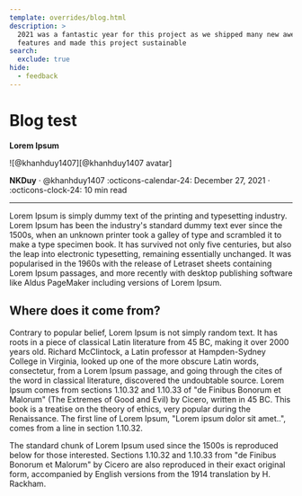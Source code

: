 ```yaml
---
template: overrides/blog.html
description: >
  2021 was a fantastic year for this project as we shipped many new awesome
  features and made this project sustainable
search:
  exclude: true
hide:
  - feedback
---
```


[@khanhduy1407 avatar]: https://avatars.githubusercontent.com/u/68154054

# Blog test

__Lorem Ipsum__

<aside class="mdx-author" markdown>
![@khanhduy1407][@khanhduy1407 avatar]

<span>__NKDuy__ · @khanhduy1407</span>
<span>
:octicons-calendar-24: December 27, 2021 ·
:octicons-clock-24: 10 min read
</span>
</aside>

---

Lorem Ipsum is simply dummy text of the printing and typesetting
industry. Lorem Ipsum has been the industry's standard dummy text
ever since the 1500s, when an unknown printer took a galley of type
and scrambled it to make a type specimen book. It has survived not
only five centuries, but also the leap into electronic typesetting,
remaining essentially unchanged. It was popularised in the 1960s with
the release of Letraset sheets containing Lorem Ipsum passages, and
more recently with desktop publishing software like Aldus PageMaker
including versions of Lorem Ipsum.

## Where does it come from?

Contrary to popular belief, Lorem Ipsum is not simply random text.
It has roots in a piece of classical Latin literature from 45 BC,
making it over 2000 years old. Richard McClintock, a Latin professor
at Hampden-Sydney College in Virginia, looked up one of the more
obscure Latin words, consectetur, from a Lorem Ipsum passage, and
going through the cites of the word in classical literature, discovered
the undoubtable source. Lorem Ipsum comes from sections 1.10.32 and
1.10.33 of "de Finibus Bonorum et Malorum" (The Extremes of Good and
Evil) by Cicero, written in 45 BC. This book is a treatise on the theory
of ethics, very popular during the Renaissance. The first line of Lorem
Ipsum, "Lorem ipsum dolor sit amet..", comes from a line in section
1.10.32.

The standard chunk of Lorem Ipsum used since the 1500s is reproduced
below for those interested. Sections 1.10.32 and 1.10.33 from "de
Finibus Bonorum et Malorum" by Cicero are also reproduced in their exact
original form, accompanied by English versions from the 1914 translation
by H. Rackham.
